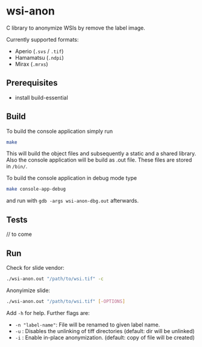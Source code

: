 # wsi-anon

C library to anonymize WSIs by remove the label image.

Currently supported formats:

* Aperio (`.svs` / `.tif`)
* Hamamatsu (`.ndpi`)
* Mirax (`.mrxs`)

## Prerequisites

* install build-essential

## Build

To build the console application simply run

```bash
make
```

This will build the object files and subsequently a static and a shared library. 
Also the console application will be build as .out file. These files are stored in `/bin/`.

To build the console application in debug mode type

```bash
make console-app-debug
```

and run with `gdb -args wsi-anon-dbg.out` afterwards.

## Tests

// to come

## Run

Check for slide vendor:

```bash
./wsi-anon.out "/path/to/wsi.tif" -c
```

Anonyimize slide:

```bash
./wsi-anon.out "/path/to/wsi.tif" [-OPTIONS]
```

Add `-h` for help. Further flags are:

* `-n "label-name"`: File will be renamed to given label name.
* `-u` : Disables the unlinking of tiff directories (default: dir will be unlinked)
* `-i` : Enable in-place anonymization. (default: copy of file will be created)
